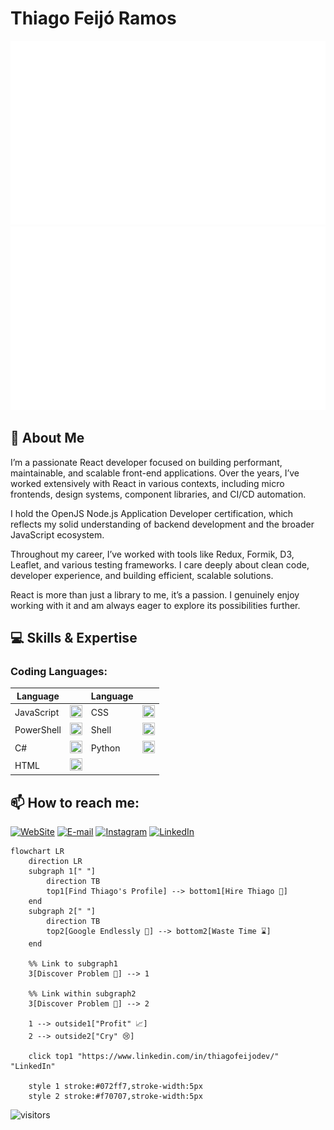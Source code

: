 # Thiago Feijó Ramos

<a href="https://github.com/thiagofeijodev/thiagofeijodev">
  <img src="https://github.com/thiagofeijodev/thiagofeijodev/blob/main/assets/overview.svg#gh-dark-mode-only" />
  <img src="https://github.com/thiagofeijodev/thiagofeijodev/blob/main/assets/languages.svg#gh-dark-mode-only" />
</a>


## 🚀 About Me
I’m a passionate React developer focused on building performant, maintainable, and scalable front-end applications. Over the years, I’ve worked extensively with React in various contexts, including micro frontends, design systems, component libraries, and CI/CD automation.

I hold the OpenJS Node.js Application Developer certification, which reflects my solid understanding of backend development and the broader JavaScript ecosystem.

Throughout my career, I’ve worked with tools like Redux, Formik, D3, Leaflet, and various testing frameworks. I care deeply about clean code, developer experience, and building efficient, scalable solutions.

React is more than just a library to me, it’s a passion. I genuinely enjoy working with it and am always eager to explore its possibilities further.

## 💻 Skills & Expertise

### Coding Languages:
| Language   |                                                                                                                | Language   |                                                                                                               |
|-------------|--------------------------------------------------------------------------------------------------------------------|--------------|----------------------------------------------------------------------------------------------------------------------|
|JavaScript| <img src="https://github.com/user-attachments/assets/fc57837b-873e-4f28-a1af-d9a3c9d82888" width="20" height="20"> |CSS| <img src="https://github.com/user-attachments/assets/fff8dec7-001b-40a9-b1d7-9222edaecd08" width="20" height="20">| 
|PowerShell| <img src="https://github.com/user-attachments/assets/de771f23-75b2-4a37-89ee-dbb273804857" width="20" height="20"> |Shell| <img src="https://github.com/user-attachments/assets/136a1460-372b-41db-8fda-e93de130ae94" width="20" height="20">|
|C#| <img src="https://github.com/user-attachments/assets/1b8ac9b8-0245-43fb-9775-f332fd0e60bd" width="20" height="20"> |Python| <img src="https://github.com/user-attachments/assets/5ff68630-fb3a-4f6a-ba48-1c5b13ad3310" width="20" height="20">|
|HTML| <img src="https://github.com/user-attachments/assets/c0785a3f-5027-4808-bfca-ab1b99c6d7cd" width="20" height="20">|

## 📫 How to reach me:

[![WebSite](https://img.shields.io/website?url=https%3A%2F%2Ffeijo.dev&up_message=Visit%20my%20website&up_color=blue&style=for-the-badge)](https://feijo.dev)
[![E-mail](https://img.shields.io/badge/-Email-000?style=for-the-badge&logo=microsoft-outlook&logoColor=E94D5F)](thiago@feijo.dev)
[![Instagram](https://img.shields.io/badge/Instagram-%23E4405F.svg?style=for-the-badge&logo=Instagram&logoColor=white)](https://www.instagram.com/thiagofeijodev/)
[![LinkedIn](https://img.shields.io/badge/-LinkedIn-%230077B5?style=for-the-badge&logo=linkedin&logoColor=white)](https://www.linkedin.com/in/thiagofeijodev/)


```mermaid
flowchart LR
    direction LR
    subgraph 1[" "]
        direction TB
        top1[Find Thiago's Profile] --> bottom1[Hire Thiago 🤝]
    end
    subgraph 2[" "]
        direction TB
        top2[Google Endlessly 🔎] --> bottom2[Waste Time ⌛]
    end

    %% Link to subgraph1
    3[Discover Problem 🐛] --> 1

    %% Link within subgraph2
    3[Discover Problem 🐛] --> 2

    1 --> outside1["Profit" 📈]
    2 --> outside2["Cry" 😢]

    click top1 "https://www.linkedin.com/in/thiagofeijodev/" "LinkedIn"

    style 1 stroke:#072ff7,stroke-width:5px
    style 2 stroke:#f70707,stroke-width:5px
```

<img src="https://visitor-badge.laobi.icu/badge?page_id=thiagofeijodev.thiagofeijodev" alt="visitors">
